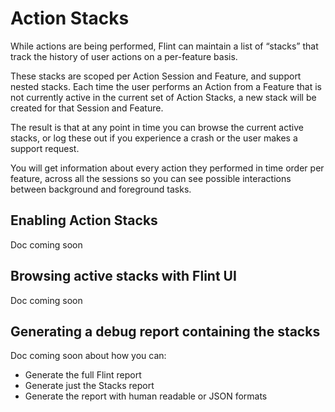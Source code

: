 # Action Stacks

While actions are being performed, Flint can maintain a list of “stacks” that track the history of user actions on a per-feature basis.

These stacks are scoped per Action Session and Feature, and support nested stacks. Each time the user performs an Action from a Feature that is not currently active in the current set of Action Stacks, a new stack will be created for that Session and Feature.

The result is that at any point in time you can browse the current active stacks, or log these out if you experience a crash or the user makes a support request.

You will get information about every action they performed in time order per feature, across all the sessions so you can see possible interactions between background and foreground tasks.

## Enabling Action Stacks

Doc coming soon

## Browsing active stacks with Flint UI

Doc coming soon

## Generating a debug report containing the stacks

Doc coming soon about how you can:

* Generate the full Flint report
* Generate just the Stacks report
* Generate the report with human readable or JSON formats

